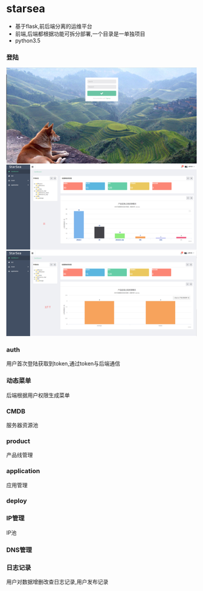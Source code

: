 # starsea
* 基于flask,前后端分离的运维平台
* 前端,后端都根据功能可拆分部署,一个目录是一单独项目
* python3.5
### 登陆
![Alt text](./1499409664517.png)
![Alt text](./1499849635797.png)
![Alt text](./1499851806344.png)


### auth
用户首次登陆获取到token,通过token与后端通信
### 动态菜单
后端根据用户权限生成菜单
### CMDB
服务器资源池
### product
产品线管理
### application
应用管理
### deploy
### IP管理
IP池
### DNS管理
### 日志记录
用户对数据增删改查日志记录,用户发布记录
